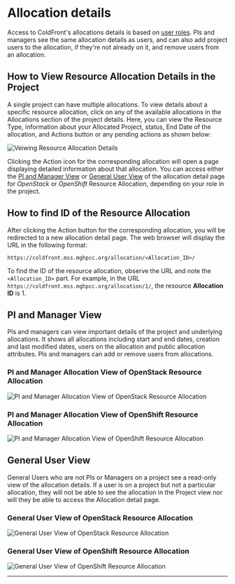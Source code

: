 # Allocation details

Access to ColdFront's allocations details is based on [user roles](manage-users-to-a-project.md#user-roles).
PIs and managers see the same allocation details as users, and can also add
project users to the allocation, if they're not already on it, and remove users
from an allocation.

## How to View Resource Allocation Details in the Project

A single project can have multiple allocations. To view details about a specific
resource allocation, click on any of the available allocations in the Allocations
section of the project details. Here, you can view the Resource Type, information
about your Allocated Project, status, End Date of the allocation, and Actions
button or any pending actions as shown below:

![Veiwing Resource Allocation Details](images/viewing_resource_allocation_details.png)

Clicking the Action icon for the corresponding allocation will open a page
displaying detailed information about that allocation. You can access either the
[PI and Manager View](#pi-and-manager-view) or [General User View](#general-user-view)
of the allocation detail page for _OpenStack_ or _OpenShift_ Resource Allocation,
depending on your role in the project.

## How to find ID of the Resource Allocation

After clicking the Action button for the corresponding allocation, you will be
redirected to a new allocation detail page. The web browser will display the URL
in the following format:

    https://coldfront.mss.mghpcc.org/allocation/<Allocation_ID>/

To find the ID of the resource allocation, observe the URL and note the
`<Allocation_ID>` part. For example, in the URL `https://coldfront.mss.mghpcc.org/allocation/1/`,
the resource **Allocation ID** is 1.

## PI and Manager View

PIs and managers can view important details of the project and underlying
allocations. It shows all allocations including start and end dates, creation
and last modified dates, users on the allocation and public allocation attributes.
PIs and managers can add or remove users from allocations.

### PI and Manager Allocation View of OpenStack Resource Allocation

![PI and Manager Allocation View of OpenStack Resource Allocation](images/coldfront-openstack-allocation-pi-manager-view.png)

### PI and Manager Allocation View of OpenShift Resource Allocation

![PI and Manager Allocation View of OpenShift Resource Allocation](images/coldfront-openshift-allocation-pi-manager-view.png)

## General User View

General Users who are not PIs or Managers on a project see a read-only view of the
allocation details. If a user is on a project but not a particular allocation, they
will not be able to see the allocation in the Project view nor will they be able
to access the Allocation detail page.

### General User View of OpenStack Resource Allocation

![General User View of OpenStack Resource Allocation](images/coldfront-openstack-allocation-general-user-view.png)

### General User View of OpenShift Resource Allocation

![General User View of OpenShift Resource Allocation](images/coldfront-openshift-allocation-general-user-view.png)

---
